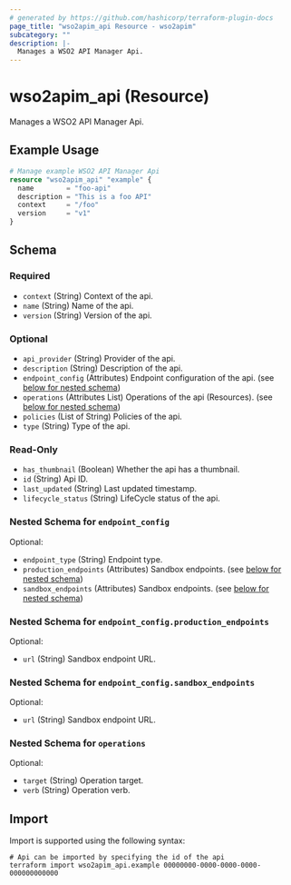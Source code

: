 ```yaml
---
# generated by https://github.com/hashicorp/terraform-plugin-docs
page_title: "wso2apim_api Resource - wso2apim"
subcategory: ""
description: |-
  Manages a WSO2 API Manager Api.
---
```


# wso2apim_api (Resource)

Manages a WSO2 API Manager Api.

## Example Usage

```terraform
# Manage example WSO2 API Manager Api
resource "wso2apim_api" "example" {
  name        = "foo-api"
  description = "This is a foo API"
  context     = "/foo"
  version     = "v1"
}
```

<!-- schema generated by tfplugindocs -->
## Schema

### Required

- `context` (String) Context of the api.
- `name` (String) Name of the api.
- `version` (String) Version of the api.

### Optional

- `api_provider` (String) Provider of the api.
- `description` (String) Description of the api.
- `endpoint_config` (Attributes) Endpoint configuration of the api. (see [below for nested schema](#nestedatt--endpoint_config))
- `operations` (Attributes List) Operations of the api (Resources). (see [below for nested schema](#nestedatt--operations))
- `policies` (List of String) Policies of the api.
- `type` (String) Type of the api.

### Read-Only

- `has_thumbnail` (Boolean) Whether the api has a thumbnail.
- `id` (String) Api ID.
- `last_updated` (String) Last updated timestamp.
- `lifecycle_status` (String) LifeCycle status of the api.

<a id="nestedatt--endpoint_config"></a>
### Nested Schema for `endpoint_config`

Optional:

- `endpoint_type` (String) Endpoint type.
- `production_endpoints` (Attributes) Sandbox endpoints. (see [below for nested schema](#nestedatt--endpoint_config--production_endpoints))
- `sandbox_endpoints` (Attributes) Sandbox endpoints. (see [below for nested schema](#nestedatt--endpoint_config--sandbox_endpoints))

<a id="nestedatt--endpoint_config--production_endpoints"></a>
### Nested Schema for `endpoint_config.production_endpoints`

Optional:

- `url` (String) Sandbox endpoint URL.


<a id="nestedatt--endpoint_config--sandbox_endpoints"></a>
### Nested Schema for `endpoint_config.sandbox_endpoints`

Optional:

- `url` (String) Sandbox endpoint URL.



<a id="nestedatt--operations"></a>
### Nested Schema for `operations`

Optional:

- `target` (String) Operation target.
- `verb` (String) Operation verb.

## Import

Import is supported using the following syntax:

```shell
# Api can be imported by specifying the id of the api
terraform import wso2apim_api.example 00000000-0000-0000-0000-000000000000
```
